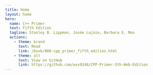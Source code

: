 ```yaml
---
title: Home
layout: home
hero:
  name: C++ Primer
  text: Fifth Edition
  tagline: Stanley B. Lippman, Josée Lajoie, Barbara E. Moo
  actions:
    - theme: brand
      text: Read
      link: /book/000-cpp_primer_fifth_edition.html
    - theme: alt
      text: View on GitHub
      link: https://github.com/wxx9248/CPP-Primer-5th-Web-Edition
---
```

